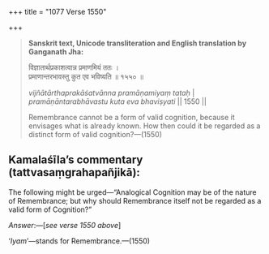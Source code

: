 +++
title = "1077 Verse 1550"

+++
> **Sanskrit text, Unicode transliteration and English translation by Ganganath Jha:** 
>
> विज्ञातार्थप्रकाशत्वान्न प्रमाणमियं ततः ।  
> प्रमाणान्तरभावस्तु कुत एव भविष्यति ॥ १५५० ॥ 
>
> *vijñātārthaprakāśatvānna pramāṇamiyaṃ tataḥ* \|  
> *pramāṇāntarabhāvastu kuta eva bhaviṣyati* \|\| 1550 \|\| 
>
> Remembrance cannot be a form of valid cognition, because it envisages what is already known. How then could it be regarded as a distinct form of valid cognition?—(1550)



## Kamalaśīla’s commentary (tattvasaṃgrahapañjikā):

The following might be urged—“Analogical Cognition may be of the nature of Remembrance; but why should Remembrance itself not be regarded as a valid form of Cognition?”

*Answer*:—[*see verse 1550 above*]

‘*Iyam*’—stands for Remembrance.—(1550)



